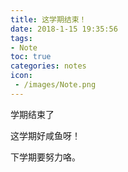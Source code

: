 ```yaml
---
title: 这学期结束！
date: 2018-1-15 19:35:56
tags:
- Note
toc: true
categories: notes
icon:
 - /images/Note.png
---
```

学期结束了

这学期好咸鱼呀！

下学期要努力咯。
